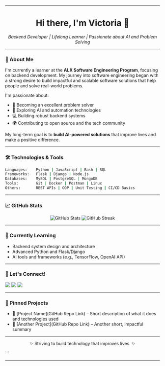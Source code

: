 

---
<h1 align="center">Hi there, I'm Victoria 👋</h1>

<p align="center">
  <em>Backend Developer | Lifelong Learner | Passionate about AI and Problem Solving</em>
</p>

---

### 🚀 About Me

I'm currently a learner at the <strong>ALX Software Engineering Program</strong>, focusing on backend development. My journey into software engineering began with a strong desire to build impactful and scalable software solutions that help people and solve real-world problems.

I'm passionate about:
- 🧠 Becoming an excellent problem solver
- 🤖 Exploring AI and automation technologies
- 💻 Building robust backend systems
- 🌍 Contributing to open source and the tech community

My long-term goal is to **build AI-powered solutions** that improve lives and make a positive difference.

---

### 🛠️ Technologies & Tools

```bash
Languages:    Python | JavaScript | Bash | SQL
Frameworks:   Flask | Django | Node.js
Databases:    MySQL | PostgreSQL | MongoDB
Tools:        Git | Docker | Postman | Linux
Others:       REST APIs | OOP | Unit Testing | CI/CD Basics
````

---

### 📈 GitHub Stats

<p align="center">
  <img src="https://github-readme-stats.vercel.app/api?username=[Tori-code504]&show_icons=true&theme=tokyonight" alt="GitHub Stats"/>
  <img src="https://github-readme-streak-stats.herokuapp.com?user=[Tori-code504]&theme=tokyonight&hide_border=false" alt="GitHub Streak"/>
</p>

---

### 🌱 Currently Learning

* Backend system design and architecture
* Advanced Python and Flask/Django
* AI tools and frameworks (e.g., TensorFlow, OpenAI API)

---

### 🤝 Let's Connect!

<p>
  <a href="https://www.linkedin.com/in/[victoria-musyoki-653838240/]/"><img src="https://img.shields.io/badge/LinkedIn-blue?style=flat&logo=linkedin"></a>
  <a href="mailto:[vmsoki@gmail.com]"><img src="https://img.shields.io/badge/Gmail-red?style=flat&logo=gmail&logoColor=white"></a>
  <a href="https://x.com/[VMwende929/status/1919270538163208550]"><img src="https://img.shields.io/badge/Twitter-blue?style=flat&logo=twitter&logoColor=white"></a>
</p>

---

### 📌 Pinned Projects


* 🔗 \[Project Name]\(GitHub Repo Link) – Short description of what it does and technologies used
* 🔗 \[Another Project]\(GitHub Repo Link) – Another short, impactful summary

---

<footer align="center">
  <p>✨ Striving to build technology that improves lives. ✨</p>
</footer>
```

---





